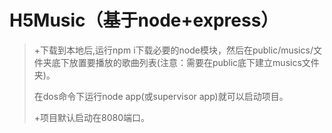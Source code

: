 # H5Music（基于node+express）

>+下载到本地后,运行npm i下载必要的node模块，然后在public/musics/文件夹底下放置要播放的歌曲列表(注意：需要在public底下建立musics文件夹)。
>
>在dos命令下运行node app(或supervisor app)就可以启动项目。
>
>+项目默认启动在8080端口。
